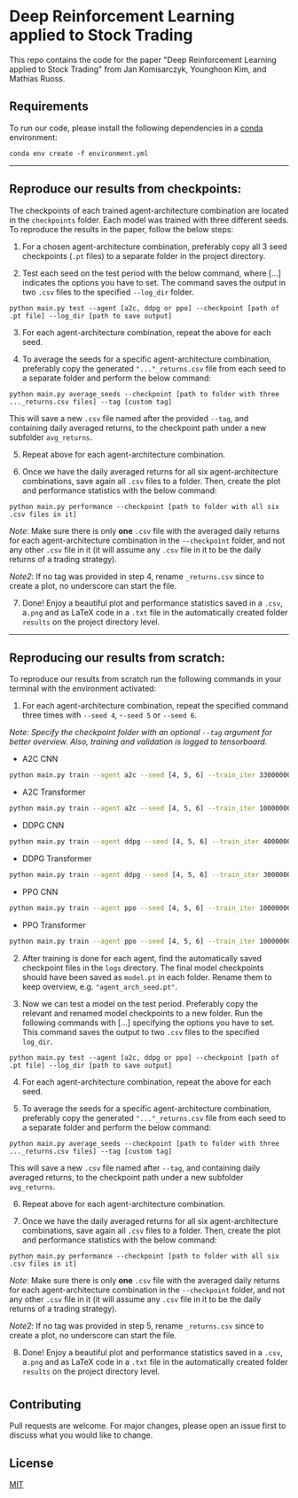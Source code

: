 

# Deep Reinforcement Learning applied to Stock Trading


This repo contains the code for the paper "Deep Reinforcement Learning applied to Stock Trading" from Jan Komisarczyk, Younghoon Kim, and Mathias Ruoss.



## Requirements

To run our code, please install the following dependencies in a [conda](https://docs.conda.io/projects/conda/en/latest/user-guide/install/download.html) environment:


```
conda env create -f environment.yml 
```


---

## Reproduce our results from checkpoints:

The checkpoints of each trained agent-architecture combination are located in the ```checkpoints``` folder. Each model was trained with three different seeds. To reproduce the results in the paper, follow the below steps:

1) For a chosen agent-architecture combination, preferably copy all 3 seed checkpoints (```.pt``` files) to a separate folder in the project directory. 

2) Test each seed on the test period with the below command, where [...] indicates the options you have to set. The command saves the output in two ```.csv``` files to the specified ```--log_dir``` folder.
```
python main.py test --agent [a2c, ddpg or ppo] --checkpoint [path of .pt file] --log_dir [path to save output]
```

3) For each agent-architecture combination, repeat the above for each seed.

4) To average the seeds for a specific agent-architecture combination, preferably copy the generated ```"..."_returns.csv``` file from each seed to a separate folder and perform the below command:
```
python main.py average_seeds --checkpoint [path to folder with three ..._returns.csv files] --tag [custom tag]
```
This will save a new ```.csv``` file named after the provided ```--tag```, and containing daily averaged returns, to the checkpoint path under a new subfolder ```avg_returns```.

5) Repeat above for each agent-architecture combination.

6) Once we have the daily averaged returns for all six agent-architecture combinations, save again all ```.csv``` files to a folder. Then, create the plot and performance statistics with the below command:
```
python main.py performance --checkpoint [path to folder with all six .csv files in it]
```
*Note*: Make sure there is only **one** ```.csv``` file with the averaged daily returns for each agent-architecture combination in the ```--checkpoint``` folder, and not any other ```.csv``` file in it (it will assume any ```.csv``` file in it to be the daily returns of a trading strategy).

*Note2*: If no tag was provided in step 4, rename ```_returns.csv``` since to create a plot, no underscore can start the file.

7) Done! Enjoy a beautiful plot and performance statistics saved in a ```.csv```, a```.png``` and as LaTeX code in a ```.txt``` file in the automatically created folder ```results``` on the project directory level.

---
## Reproducing our results from scratch:
To reproduce our results from scratch run the following commands in your terminal with the environment activated:


1) For each agent-architecture combination, repeat the specified command three times with ```--seed 4```, -```-seed 5``` or ```--seed 6```.

*Note: Specify the checkpoint folder with an optional ```--tag``` argument for better overview. Also, training and validation is logged to tensorboard.*

- A2C CNN
```bash
python main.py train --agent a2c --seed [4, 5, 6] --train_iter 33000000 --ent_coef 1e-4
```
- A2C Transformer
```bash
python main.py train --agent a2c --seed [4, 5, 6] --train_iter 10000000 --arch transformer --ent_coef 1e-4
```
- DDPG CNN
```bash
python main.py train --agent ddpg --seed [4, 5, 6] --train_iter 4000000 --lr_actor 1e-5 --batch_size 128
```
- DDPG Transformer
```bash
python main.py train --agent ddpg --seed [4, 5, 6] --train_iter 3000000 --lr_actor 1e-5 --batch_size 128 --arch transformer
```
- PPO CNN
```bash
python main.py train --agent ppo --seed [4, 5, 6] --train_iter 10000000 --ent_coef 1e-1
```
- PPO Transformer
```bash
python main.py train --agent ppo --seed [4, 5, 6] --train_iter 10000000 --ent_coef 1e-1 --arch transformer
```

2) After training is done for each agent, find the automatically saved checkpoint files in the ```logs``` directory. The final model checkpoints should have been saved as  ```model.pt``` in each folder. Rename them to keep overview, e.g. ```"agent_arch_seed.pt"```.

3) Now we can test a model on the test period. Preferably copy the relevant and renamed model checkpoints to a new folder. Run the following commands with [...] specifying the options you have to set. This command saves the output to two ```.csv``` files to the specified ```log_dir```.
```
python main.py test --agent [a2c, ddpg or ppo] --checkpoint [path of .pt file] --log_dir [path to save output]
```

4) For each agent-architecture combination, repeat the above for each seed.

5) To average the seeds for a specific agent-architecture combination, preferably copy the generated ```"..."_returns.csv``` file from each seed to a separate folder and perform the below command:
```
python main.py average_seeds --checkpoint [path to folder with three ..._returns.csv files] --tag [custom tag]
```
This will save a new ```.csv``` file named after ```--tag```, and containing daily averaged returns, to the checkpoint path under a new subfolder ```avg_returns```.

6) Repeat above for each agent-architecture combination.

7) Once we have the daily averaged returns for all six agent-architecture combinations, save again all ```.csv``` files to a folder. Then, create the plot and performance statistics with the below command:

```
python main.py performance --checkpoint [path to folder with all six .csv files in it]
```

*Note*: Make sure there is only **one** ```.csv``` file with the averaged daily returns for each agent-architecture combination in the ```--checkpoint``` folder, and not any other ```.csv``` file in it (it will assume any ```.csv``` file in it to be the daily returns of a trading strategy).

*Note2*: If no tag was provided in step 5, rename ```_returns.csv``` since to create a plot, no underscore can start the file.

8) Done! Enjoy a beautiful plot and performance statistics saved in a ```.csv```, a```.png``` and as LaTeX code in a ```.txt``` file in the automatically created folder ```results``` on the project directory level.

#

## Contributing
Pull requests are welcome. For major changes, please open an issue first to discuss what you would like to change.

## License
[MIT](https://choosealicense.com/licenses/mit/)